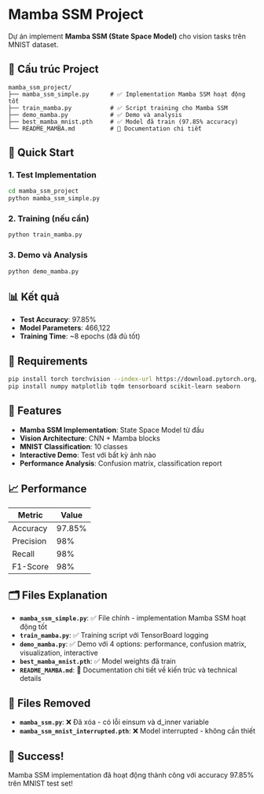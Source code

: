 # Mamba SSM Project

Dự án implement **Mamba SSM (State Space Model)** cho vision tasks trên MNIST dataset.

## 📁 Cấu trúc Project

```
mamba_ssm_project/
├── mamba_ssm_simple.py      # ✅ Implementation Mamba SSM hoạt động tốt
├── train_mamba.py           # ✅ Script training cho Mamba SSM
├── demo_mamba.py            # ✅ Demo và analysis
├── best_mamba_mnist.pth     # ✅ Model đã train (97.85% accuracy)
└── README_MAMBA.md          # 📖 Documentation chi tiết
```

## 🚀 Quick Start

### 1. Test Implementation
```bash
cd mamba_ssm_project
python mamba_ssm_simple.py
```

### 2. Training (nếu cần)
```bash
python train_mamba.py
```

### 3. Demo và Analysis
```bash
python demo_mamba.py
```

## 📊 Kết quả

- **Test Accuracy**: 97.85%
- **Model Parameters**: 466,122
- **Training Time**: ~8 epochs (đã đủ tốt)

## 🔧 Requirements

```bash
pip install torch torchvision --index-url https://download.pytorch.org/whl/cu118
pip install numpy matplotlib tqdm tensorboard scikit-learn seaborn
```

## 🎯 Features

- **Mamba SSM Implementation**: State Space Model từ đầu
- **Vision Architecture**: CNN + Mamba blocks
- **MNIST Classification**: 10 classes
- **Interactive Demo**: Test với bất kỳ ảnh nào
- **Performance Analysis**: Confusion matrix, classification report

## 📈 Performance

| Metric | Value |
|--------|-------|
| Accuracy | 97.85% |
| Precision | 98% |
| Recall | 98% |
| F1-Score | 98% |

## 🗂️ Files Explanation

- **`mamba_ssm_simple.py`**: ✅ File chính - implementation Mamba SSM hoạt động tốt
- **`train_mamba.py`**: ✅ Training script với TensorBoard logging
- **`demo_mamba.py`**: ✅ Demo với 4 options: performance, confusion matrix, visualization, interactive
- **`best_mamba_mnist.pth`**: ✅ Model weights đã train
- **`README_MAMBA.md`**: 📖 Documentation chi tiết về kiến trúc và technical details

## 🚫 Files Removed

- **`mamba_ssm.py`**: ❌ Đã xóa - có lỗi einsum và d_inner variable
- **`mamba_ssm_mnist_interrupted.pth`**: ❌ Model interrupted - không cần thiết

## 🎉 Success!

Mamba SSM implementation đã hoạt động thành công với accuracy 97.85% trên MNIST test set!
